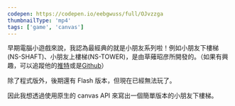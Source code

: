 ```yaml
---
codepen: https://codepen.io/eebgwuss/full/OJvzzga
thumbnailType: 'mp4'
tags: ['game', 'canvas']
---
```


早期電腦小遊戲來說，我認為最經典的就是小朋友系列啦！例如小朋友下樓梯(NS-SHAFT)、小朋友上樓梯(NS-TOWER)，是由草薙昭彦所開發的。（如果有興趣，可以追蹤他的[推特](https://x.com/nagix?prefetchTimestamp=1728723781366)或是[Github](https://github.com/nagix)）

除了程式版外，後期還有 Flash 版本，但現在已經無法玩了。

因此我想透過使用原生的 canvas API 來寫出一個簡單版本的小朋友下樓梯。
